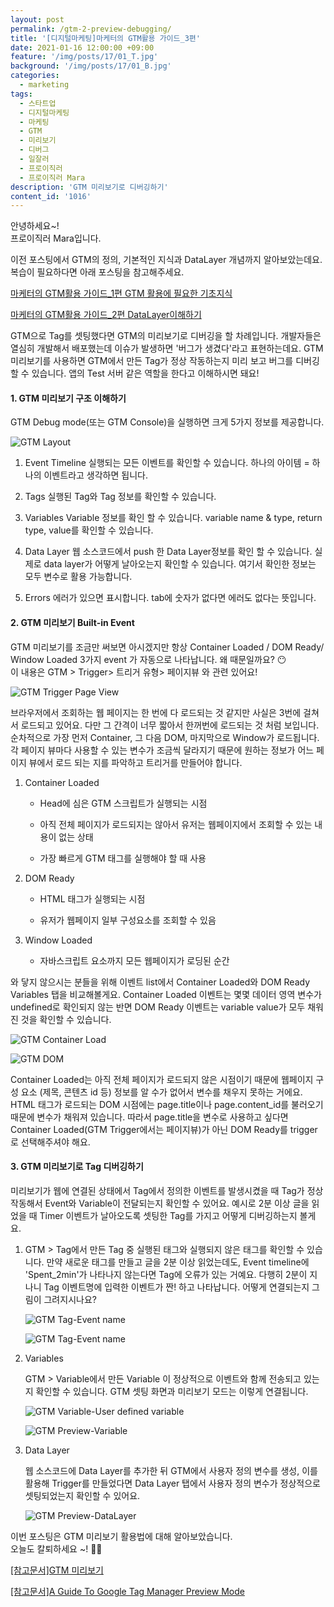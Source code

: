 ```yaml
---
layout: post
permalink: /gtm-2-preview-debugging/
title: '[디지털마케팅]마케터의 GTM활용 가이드_3편'
date: 2021-01-16 12:00:00 +09:00
feature: '/img/posts/17/01_T.jpg'
background: '/img/posts/17/01_B.jpg'
categories:
  - marketing
tags:
  - 스타트업
  - 디지털마케팅
  - 마케팅
  - GTM
  - 미리보기
  - 디버그
  - 일잘러
  - 프로이직러
  - 프로이직러 Mara
description: 'GTM 미리보기로 디버깅하기'
content_id: '1016'
---
```


안녕하세요~!<br>
프로이직러 Mara입니다.

이전 포스팅에서 GTM의 정의, 기본적인 지식과 DataLayer 개념까지 알아보았는데요. <br>
복습이 필요하다면 아래 포스팅을 참고해주세요. 

[마케터의 GTM활용 가이드_1편 GTM 활용에 필요한 기초지식](https://mara.kim/gtm-0-basic-knowledge/)

[마케터의 GTM활용 가이드_2편 DataLayer이해하기](https://mara.kim/gtm-1-data-layer/)

GTM으로 Tag를 셋팅했다면 GTM의 미리보기로 디버깅을 할 차례입니다. 개발자들은 열심히 개발해서 배포했는데 이슈가 발생하면 '버그가 생겼다'라고 표현하는데요. GTM 미리보기를 사용하면 GTM에서 만든 Tag가 정상 작동하는지 미리 보고 버그를 디버깅할 수 있습니다. 앱의 Test 서버 같은 역할을 한다고 이해하시면 돼요! 

#### 1. GTM 미리보기 구조 이해하기 

GTM Debug mode(또는 GTM Console)을 실행하면 크게 5가지 정보를 제공합니다. 

![GTM Layout](/img/posts/17/01.JPG)

1. Event Timeline 
실행되는 모든 이벤트를 확인할 수 있습니다. 하나의 아이템 = 하나의 이벤트라고 생각하면 됩니다. 
   
2. Tags 
실행된 Tag와 Tag 정보를 확인할 수 있습니다. 
   
3. Variables
Variable 정보를 확인 할 수 있습니다. variable name & type, return type, value를 확인할 수 있습니다. 
   
4. Data Layer 
웹 소스코드에서 push 한 Data Layer정보를 확인 할 수 있습니다. 실제로 data layer가 어떻게 날아오는지 확인할 수 있습니다. 여기서 확인한 정보는 모두 변수로 활용 가능합니다.
   
5. Errors 
에러가 있으면 표시합니다. tab에 숫자가 없다면 에러도 없다는 뜻입니다. 

#### 2. GTM 미리보기 Built-in Event

GTM 미리보기를 조금만 써보면 아시겠지만 항상 Container Loaded / DOM Ready/ Window Loaded 3가지 event 가 자동으로 나타납니다. 왜 때문일까요? 😶<br>
이 내용은 GTM > Trigger> 트리거 유형> 페이지뷰 와 관련 있어요!

![GTM Trigger Page View](/img/posts/17/02.JPG)

브라우저에서 조회하는 웹 페이지는 한 번에 다 로드되는 것 같지만 사실은 3번에 걸쳐서 로드되고 있어요. 다만 그 간격이 너무 짧아서 한꺼번에 로드되는 것 처럼 보입니다. 순차적으로 가장 먼저 Container, 그 다음 DOM, 마지막으로 Window가 로드됩니다. 각 페이지 뷰마다 사용할 수 있는 변수가 조금씩 달라지기 때문에 원하는 정보가 어느 페이지 뷰에서 로드 되는 지를 파악하고 트리거를 만들어야 합니다. 

1. Container Loaded 

   - Head에 심은 GTM 스크립트가 실행되는 시점 

   - 아직 전체 페이지가 로드되지는 않아서 유저는 웹페이지에서 조회할 수 있는 내용이 없는 상태 
   - 가장 빠르게 GTM 태그를 실행해야 할 때 사용

2. DOM Ready 

   - HTML 태그가 실행되는 시점 

   - 유저가 웹페이지 일부 구성요소를 조회할 수 있음 

3. Window Loaded

   - 자바스크립트 요소까지 모든 웹페이지가 로딩된 순간 

와 닿지 않으시는 분들을 위해 이벤트 list에서 Container Loaded와 DOM Ready Variables 탭을 비교해볼게요. Container Loaded 이벤트는 몇몇 데이터 영역 변수가 undefined로 확인되지 않는 반면 DOM Ready 이벤트는 variable value가 모두 채워진 것을 확인할 수 있습니다.

![GTM Container Load](/img/posts/17/03.JPG)

![GTM DOM](/img/posts/17/04.JPG)

Container Loaded는 아직 전체 페이지가 로드되지 않은 시점이기 때문에 웹페이지 구성 요소 (제목, 콘텐츠 id 등) 정보를 알 수가 없어서 변수를 채우지 못하는 거에요. HTML 태그가 로드되는 DOM 시점에는 page.title이나 page.content_id를 불러오기 때문에 변수가 채워져 있습니다. 따라서 page.title을 변수로 사용하고 싶다면 Container Loaded(GTM Trigger에서는 페이지뷰)가 아닌 DOM Ready를 trigger로 선택해주셔야 해요. 

#### 3. GTM 미리보기로 Tag 디버깅하기 

미리보기가 웹에 연결된 상태에서 Tag에서 정의한 이벤트를 발생시켰을 때 Tag가 정상 작동해서 Event와 Variable이 전달되는지 확인할 수 있어요. 예시로 2분 이상 글을 읽었을 때 Timer 이벤트가 날아오도록 셋팅한 Tag를 가지고 어떻게 디버깅하는지 볼게요. 

1. GTM > Tag에서 만든 Tag 중 실행된 태그와 실행되지 않은 태그를 확인할 수 있습니다. 만약 새로운 태그를 만들고 글을 2분 이상 읽었는데도, Event timeline에 'Spent_2min'가 나타나지 않는다면 Tag에 오류가 있는 거예요. 다행히 2분이 지나니 Tag 이벤트명에 입력한 이벤트가 짠! 하고 나타납니다. 어떻게 연결되는지 그림이 그려지시나요? 

   

   ![GTM Tag-Event name](/img/posts/17/05.JPG)

   ![GTM Tag-Event name](/img/posts/17/06.JPG)

   

2. Variables

   GTM > Variable에서 만든 Variable 이 정상적으로 이벤트와 함께 전송되고 있는지 확인할 수 있습니다. GTM 셋팅 화면과 미리보기 모드는 이렇게 연결됩니다. 

   

   ![GTM Variable-User defined variable](/img/posts/17/07.JPG)

   ![GTM Preview-Variable](/img/posts/17/08.JPG)

   

3. Data Layer

   웹 소스코드에 Data Layer를 추가한 뒤 GTM에서 사용자 정의 변수를 생성, 이를 활용해 Trigger를 만들었다면 Data Layer 탭에서 사용자 정의 변수가 정상적으로 셋팅되었는지 확인할 수 있어요. 

   ![GTM Preview-DataLayer](/img/posts/17/09.JPG)

이번 포스팅은 GTM 미리보기 활용법에 대해 알아보았습니다.<br>오늘도 칼퇴하세요 ~!  🙋‍♀️

[[참고문서]GTM 미리보기](https://support.google.com/tagmanager/answer/6107056?hl=ko)

[[참고문서]A Guide To Google Tag Manager Preview Mode](https://www.analyticsmania.com/post/google-tag-manager-debug-mode/#timeline)